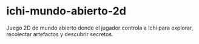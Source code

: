 # ichi-mundo-abierto-2d
Juego 2D de mundo abierto donde el jugador controla a Ichi para explorar, recolectar artefactos y descubrir secretos.
